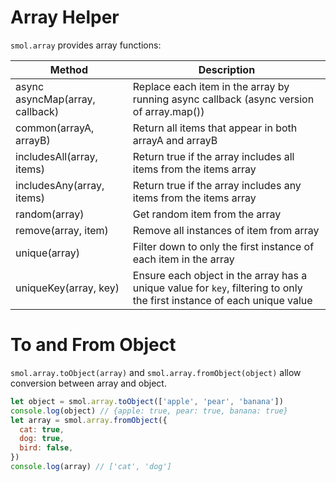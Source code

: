 # Array Helper

`smol.array` provides array functions:

| Method | Description |
| --- | --- |
| async asyncMap(array, callback) | Replace each item in the array by running async callback (async version of array.map()) |
| common(arrayA, arrayB) | Return all items that appear in both arrayA and arrayB |
| includesAll(array, items) | Return true if the array includes all items from the items array |
| includesAny(array, items) | Return true if the array includes any items from the items array |
| random(array) | Get random item from the array |
| remove(array, item) | Remove all instances of item from array |
| unique(array) | Filter down to only the first instance of each item in the array |
| uniqueKey(array, key) | Ensure each object in the array has a unique value for `key`, filtering to only the first instance of each unique value |

# To and From Object

`smol.array.toObject(array)` and `smol.array.fromObject(object)` allow conversion between array and object.

```js
let object = smol.array.toObject(['apple', 'pear', 'banana'])
console.log(object) // {apple: true, pear: true, banana: true}
let array = smol.array.fromObject({
  cat: true,
  dog: true,
  bird: false,
})
console.log(array) // ['cat', 'dog']
```
